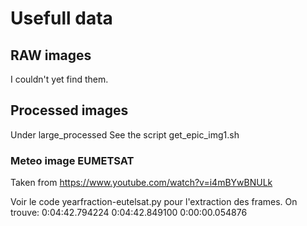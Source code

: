 # Usefull data

## RAW images
I couldn't yet find them.

## Processed images
Under large_processed
See the script get_epic_img1.sh

### Meteo image EUMETSAT
Taken from https://www.youtube.com/watch?v=i4mBYwBNULk

Voir le code yearfraction-eutelsat.py pour l'extraction des frames.
On trouve:
0:04:42.794224
0:04:42.849100
0:00:00.054876




